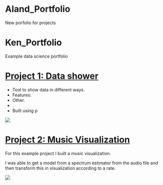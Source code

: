 # Aland_Portfolio
New  porfolio for projects

# Ken_Portfolio
Example data science portfolio

# [Project 1: Data shower](https://github.com/) 
* Tool to show data in different ways.
* Features:
* Other. 
*  . 
* Built using p 

![](/images/positions_by_state.png)


# [Project 2: Music Visualization](https://github.com/) 
For this example project I built a music visualization. 

I was able to get a model from a spectrum estimator from the audio file and then transform this in visualization according to a rate. 

![](/images/matrix_results.png)
